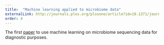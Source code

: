 ```yaml
---
title:  "Machine learning applied to microbiome data"
externalLink: http://journals.plos.org/plosone/article?id=10.1371/journal.pone.0039242
order: 4
---
```


The first [paper][] to use machine learning on microbiome sequencing data for diagnostic purposes.


[paper]: http://www.plosone.org/article/info%3Adoi%2F10.1371%2Fjournal.pone.0039242
